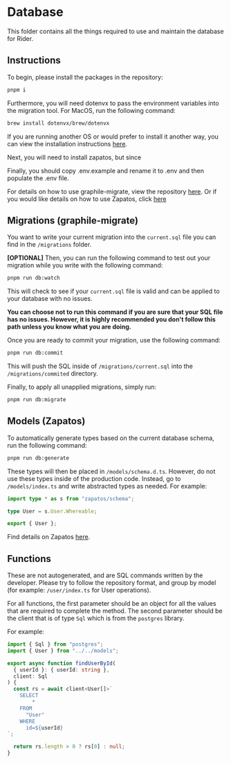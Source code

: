 # Database

This folder contains all the things required to use and maintain the database for Rider.

## Instructions

To begin, please install the packages in the repository:

```bash
pnpm i
```

Furthermore, you will need dotenvx to pass the environment variables into the migration tool. For MacOS, run the following command:

```bash
brew install dotenvx/brew/dotenvx
```

If you are running another OS or would prefer to install it another way, you can view the installation instructions [here](https://dotenvx.com/docs/install).

Next, you will need to install zapatos, but since

Finally, you should copy .env.example and rename it to .env and then populate the .env file.

For details on how to use graphile-migrate, view the repository [here](https://github.com/graphile/migrate). Or if you would like details on how to use Zapatos, click [here](https://jawj.github.io/zapatos)

## Migrations (graphile-migrate)

You want to write your current migration into the `current.sql` file you can find in the `/migrations` folder.

**[OPTIONAL]** Then, you can run the following command to test out your migration while you write with the following command:

```bash
pnpm run db:watch
```

This will check to see if your `current.sql` file is valid and can be applied to your database with no issues.

**You can choose not to run this command if you are sure that your SQL file has no issues. However, it is highly recommended you don't follow this path unless you know what you are doing.**

Once you are ready to commit your migration, use the following command:

```bash
pnpm run db:commit
```

This will push the SQL inside of `/migrations/current.sql` into the `/migrations/commited` directory.

Finally, to apply all unapplied migrations, simply run:

```bash
pnpm run db:migrate
```

## Models (Zapatos)

To automatically generate types based on the current database schema, run the following command:

```bash
pnpm run db:generate
```

These types will then be placed in `/models/schema.d.ts`. However, do not use these types inside of the production code. Instead, go to `/models/index.ts` and write abstracted types as needed. For example:

```ts
import type * as s from "zapatos/schema";

type User = s.User.Whereable;

export { User };
```

Find details on Zapatos [here](https://jawj.github.io/zapatos).

## Functions

These are not autogenerated, and are SQL commands written by the developer. Please try to follow the repository format, and group by model (for example: `/user/index.ts` for User operations).

For all functions, the first parameter should be an object for all the values that are required to complete the method. The second parameter should be the client that is of type `Sql` which is from the `postgres` library.

For example:

```ts
import { Sql } from "postgres";
import { User } from "../../models";

export async function findUserById(
  { userId }: { userId: string },
  client: Sql
) {
  const rs = await client<User[]>`
    SELECT
        *
    FROM
      "User"
    WHERE
      id=${userId}
`;

  return rs.length > 0 ? rs[0] : null;
}
```
